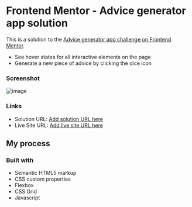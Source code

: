 # Frontend Mentor - Advice generator app solution

This is a solution to the [Advice generator app challenge on Frontend Mentor](https://www.frontendmentor.io/challenges/advice-generator-app-QdUG-13db). 
- See hover states for all interactive elements on the page
- Generate a new piece of advice by clicking the dice icon

### Screenshot

![image](https://github.com/Corentin-Damas/Advice-generator-app/assets/100703359/42a0211f-bd81-4e7d-9e83-23f43f271357)


### Links

- Solution URL: [Add solution URL here](https://your-solution-url.com)
- Live Site URL: [Add live site URL here](https://your-live-site-url.com)

## My process

### Built with

- Semantic HTML5 markup
- CSS custom properties
- Flexbox
- CSS Grid
- Javascript

